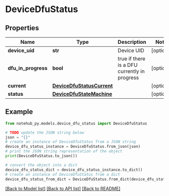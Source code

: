# DeviceDfuStatus


## Properties

Name | Type | Description | Notes
------------ | ------------- | ------------- | -------------
**device_uid** | **str** | Device UID | [optional] 
**dfu_in_progress** | **bool** | true if there is a DFU currently in progress | [optional] 
**current** | [**DeviceDfuStatusCurrent**](DeviceDfuStatusCurrent.md) |  | [optional] 
**status** | [**DeviceDfuStateMachine**](DeviceDfuStateMachine.md) |  | [optional] 

## Example

```python
from notehub_py.models.device_dfu_status import DeviceDfuStatus

# TODO update the JSON string below
json = "{}"
# create an instance of DeviceDfuStatus from a JSON string
device_dfu_status_instance = DeviceDfuStatus.from_json(json)
# print the JSON string representation of the object
print(DeviceDfuStatus.to_json())

# convert the object into a dict
device_dfu_status_dict = device_dfu_status_instance.to_dict()
# create an instance of DeviceDfuStatus from a dict
device_dfu_status_from_dict = DeviceDfuStatus.from_dict(device_dfu_status_dict)
```
[[Back to Model list]](../README.md#documentation-for-models) [[Back to API list]](../README.md#documentation-for-api-endpoints) [[Back to README]](../README.md)


